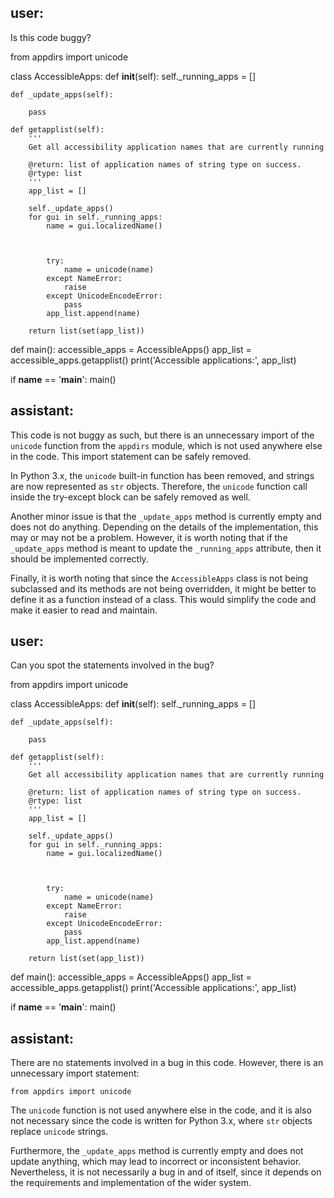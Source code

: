 ## user:
Is this code buggy?
























from appdirs import unicode


class AccessibleApps:
    def __init__(self):
        self._running_apps = []
    
    def _update_apps(self):
        
        pass
    
    def getapplist(self):
        '''
        Get all accessibility application names that are currently running

        @return: list of application names of string type on success.
        @rtype: list
        '''
        app_list = []
        
        self._update_apps()
        for gui in self._running_apps:
            name = gui.localizedName()
            
            
            
            try:
                name = unicode(name)
            except NameError:
                raise
            except UnicodeEncodeError:
                pass
            app_list.append(name)
        
        return list(set(app_list))


def main():
    accessible_apps = AccessibleApps()
    app_list = accessible_apps.getapplist()
    print('Accessible applications:', app_list)


if __name__ == '__main__':
    main()

## assistant:
This code is not buggy as such, but there is an unnecessary import of the `unicode` function from the `appdirs` module, which is not used anywhere else in the code. This import statement can be safely removed.

In Python 3.x, the `unicode` built-in function has been removed, and strings are now represented as `str` objects. Therefore, the `unicode` function call inside the try-except block can be safely removed as well.

Another minor issue is that the `_update_apps` method is currently empty and does not do anything. Depending on the details of the implementation, this may or may not be a problem. However, it is worth noting that if the `_update_apps` method is meant to update the `_running_apps` attribute, then it should be implemented correctly.

Finally, it is worth noting that since the `AccessibleApps` class is not being subclassed and its methods are not being overridden, it might be better to define it as a function instead of a class. This would simplify the code and make it easier to read and maintain.

## user:
Can you spot the statements involved in the bug?
























from appdirs import unicode


class AccessibleApps:
    def __init__(self):
        self._running_apps = []
    
    def _update_apps(self):
        
        pass
    
    def getapplist(self):
        '''
        Get all accessibility application names that are currently running

        @return: list of application names of string type on success.
        @rtype: list
        '''
        app_list = []
        
        self._update_apps()
        for gui in self._running_apps:
            name = gui.localizedName()
            
            
            
            try:
                name = unicode(name)
            except NameError:
                raise
            except UnicodeEncodeError:
                pass
            app_list.append(name)
        
        return list(set(app_list))


def main():
    accessible_apps = AccessibleApps()
    app_list = accessible_apps.getapplist()
    print('Accessible applications:', app_list)


if __name__ == '__main__':
    main()

## assistant:
There are no statements involved in a bug in this code. However, there is an unnecessary import statement:

```from appdirs import unicode```

The `unicode` function is not used anywhere else in the code, and it is also not necessary since the code is written for Python 3.x, where `str` objects replace `unicode` strings.

Furthermore, the `_update_apps` method is currently empty and does not update anything, which may lead to incorrect or inconsistent behavior. Nevertheless, it is not necessarily a bug in and of itself, since it depends on the requirements and implementation of the wider system.

